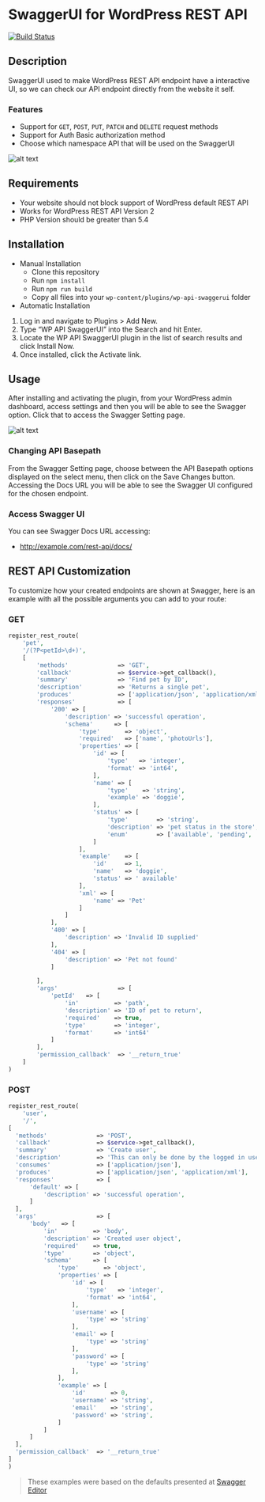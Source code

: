 # SwaggerUI for WordPress REST API

[![Build Status](https://travis-ci.com/jonyextenz/wp-api-swaggerui.svg?branch=master)](https://travis-ci.com/jonyextenz/wp-api-swaggerui)

## Description

SwaggerUI used to make WordPress REST API endpoint have a interactive UI, so we can check our API endpoint directly from the website it self.

### Features
- Support for `GET`, `POST`, `PUT`, `PATCH` and `DELETE` request methods
- Support for Auth Basic authorization method
- Choose which namespace API that will be used on the SwaggerUI

![alt text](https://i.ibb.co/p0Kjhpn/Screen-Shot-2019-07-25-at-08-57-32.png)
  
## Requirements
 - Your website should not block support of WordPress default REST API
 - Works for WordPress REST API Version 2
 - PHP Version should be greater than 5.4 

## Installation
 - Manual Installation
   - Clone this repository
   - Run `npm install`
   - Run `npm run build`
   - Copy all files into your `wp-content/plugins/wp-api-swaggerui` folder
 - Automatic Installation
  1. Log in and navigate to Plugins > Add New.
  2. Type “WP API SwaggerUI” into the Search and hit Enter.
  3. Locate the WP API SwaggerUI plugin in the list of search results and click Install Now.
  4. Once installed, click the Activate link.

## Usage

After installing and activating the plugin, from your WordPress admin dashboard, access settings and then you will be able to see the Swagger option. Click that to access the Swagger Setting page.

![alt text](https://ps.w.org/wp-api-swaggerui/assets/screenshot-2.png?rev=2129923)


### Changing API Basepath
From the Swagger Setting page, choose between the API Basepath options displayed on the select menu, then click on the Save Changes button. Accessing the Docs URL you will be able to see the Swagger UI configured for the chosen endpoint.


### Access Swagger UI
You can see Swagger Docs URL accessing:
  - http://example.com/rest-api/docs/


## REST API Customization
To customize how your created endpoints are shown at Swagger, here is an example with all the possible arguments you can add to your route:

### GET

```php
register_rest_route(
    'pet',
    '/(?P<petId>\d+)',
    [
        'methods'              => 'GET',
        'callback'             => $service->get_callback(),
        'summary'              => 'Find pet by ID',
        'description'          => 'Returns a single pet',
        'produces'             => ['application/json', 'application/xml'],
        'responses'            => [
            '200' => [
                'description' => 'successful operation',
                'schema'      => [
                    'type'       => 'object',
                    'required'   => ['name', 'photoUrls'],
                    'properties' => [
                        'id' => [
                            'type'   => 'integer',
                            'format' => 'int64',
                        ],
                        'name' => [
                            'type'    => 'string',
                            'example' => 'doggie',
                        ],
                        'status' => [
                            'type'        => 'string',
                            'description' => 'pet status in the store',
                            'enum'        => ['available', 'pending', 'sold']
                        ]
                    ],
                    'example'    => [
                        'id'     => 1,
                        'name'   => 'doggie',
                        'status' => ' available'
                    ],
                    'xml' => [
                        'name' => 'Pet'
                    ]
                ]
            ],
            '400' => [
                'description' => 'Invalid ID supplied'
            ],
            '404' => [
                'description' => 'Pet not found'
            ]

        ],
        'args'                 => [
            'petId'   => [
                'in'          => 'path',
                'description' => 'ID of pet to return',
                'required'    => true,
                'type'        => 'integer',
                'format'      => 'int64'
            ]
        ],
        'permission_callback'  => '__return_true'
    ]
)
```

### POST

```php
register_rest_route(
    'user',
    '/',
[
  'methods'              => 'POST',
  'callback'             => $service->get_callback(),
  'summary'              => 'Create user',
  'description'          => 'This can only be done by the logged in user.',
  'consumes'             => ['application/json'],
  'produces'             => ['application/json', 'application/xml'],
  'responses'            => [
      'default' => [
          'description' => 'successful operation',
      ]
  ],
  'args'                 => [
      'body'   => [
          'in'          => 'body',
          'description' => 'Created user object',
          'required'    => true,
          'type'        => 'object',
          'schema'      => [
              'type'       => 'object',
              'properties' => [
                  'id' => [
                      'type'   => 'integer',
                      'format' => 'int64',
                  ],
                  'username' => [
                      'type' => 'string'
                  ],
                  'email' => [
                      'type' => 'string'
                  ],
                  'password' => [
                      'type' => 'string'
                  ],
              ],
              'example' => [
                  'id'       => 0,
                  'username' => 'string',
                  'email'    => 'string',
                  'password' => 'string',
              ]
          ]
      ]
  ],
  'permission_callback'  => '__return_true'
]
)
```
> These examples were based on the defaults presented at [Swagger Editor](https://editor.swagger.io)